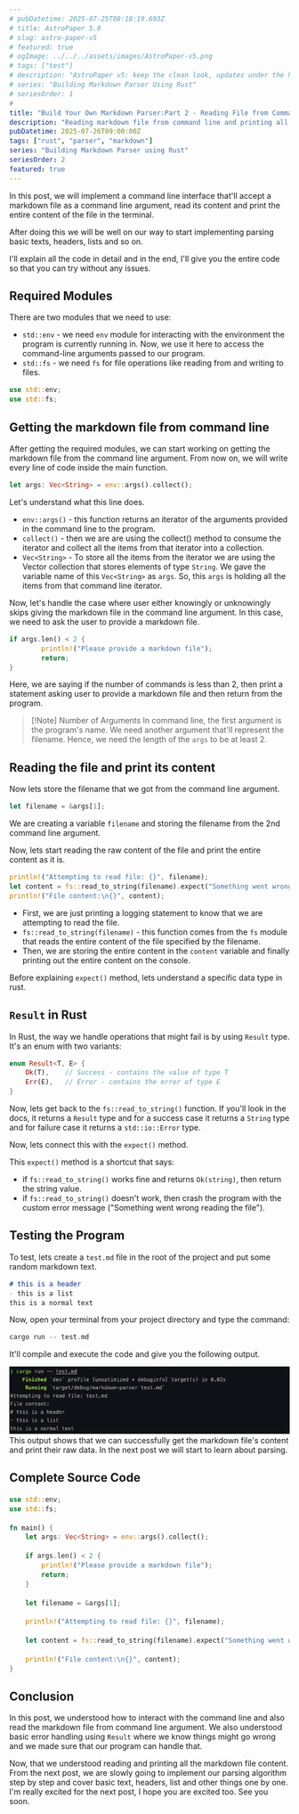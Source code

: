 ```yaml
---
# pubDatetime: 2025-07-25T08:18:19.693Z
# title: AstroPaper 5.0
# slug: astro-paper-v5
# featured: true
# ogImage: ../../../assets/images/AstroPaper-v5.png
# tags: ["test"]
# description: "AstroPaper v5: keep the clean look, updates under the hood."
# series: "Building Markdown Parser Using Rust"
# seriesOrder: 1
#
title: "Build Your Own Markdown Parser:Part 2 - Reading File from Command Line"
description: "Reading markdown file from command line and printing all the raw contents in the console"
pubDatetime: 2025-07-26T09:00:00Z
tags: ["rust", "parser", "markdown"]
series: "Building Markdown Parser using Rust"
seriesOrder: 2
featured: true
---
```

In this post, we will implement a command line interface that'll accept a markdown file as a command line argument, read its content and print the entire content of the file in the terminal.

After doing this we will be well on our way to start implementing parsing basic texts, headers, lists and so on.

I'll explain all the code in detail and in the end, I'll give you the entire code so that you can try without any issues.

## Required Modules
There are two modules that we need to use:
- `std::env` - we need `env` module for interacting with the environment the program is currently running in. Now, we use it here to access the command-line arguments passed to our program.
- `std::fs` - we need `fs` for file operations like reading from and writing to files.

```rust
use std::env;
use std::fs;
```

## Getting the markdown file from command line
After getting the required modules, we can start working on getting the markdown file from the command line argument.
From now on, we will write every line of code inside the main function.

```rust
let args: Vec<String> = env::args().collect();
```

Let's understand what this line does.
- `env::args()` - this function returns an iterator of the arguments provided in the command line to the program.
- `collect()` - then we are are using the collect() method to consume the iterator and collect all the items from that iterator into a collection.
- `Vec<String>` - To store all the items from the iterator we are using the Vector collection that stores elements of type `String`. We gave the variable name of this `Vec<String>` as `args`. So, this `args` is holding all the items from that command line iterator.

Now, let's handle the case where user either knowingly or unknowingly skips giving the markdown file in the command line argument. In this case, we need to ask the user to provide a markdown file.

```rust
if args.len() < 2 {
		println!("Please provide a markdown file");
		return;
}
```

Here, we are saying if the number of commands is less than 2, then print a statement asking user to provide a markdown file and then return from the program.

> [!Note] Number of Arguments
> In command line, the first argument is the program's name. We need another argument that'll represent the filename. Hence, we need the length of the `args` to be at least 2.

## Reading the file and print its content
Now lets store the filename that we got from the command line argument.
```rust
let filename = &args[1];
```

We are creating a variable `filename` and storing the filename from the 2nd command line argument.

Now, lets start reading the raw content of the file and print the entire content as it is.

```rust
println!("Attempting to read file: {}", filename);
let content = fs::read_to_string(filename).expect("Something went wrong reading the file");
println!("File content:\n{}", content);
```

- First, we are just printing a logging statement to know that we are attempting to read the file.
- `fs::read_to_string(filename)` - this function comes from the `fs` module that reads the entire content of the file specified by the filename.
- Then, we are storing the entire content in the `content` variable and finally printing out the entire content on the console.

Before explaining `expect()` method, lets understand a specific data type in rust.

## `Result` in Rust
In Rust, the way we handle operations that might fail is by using `Result` type. It's an enum with two variants:
```rust
enum Result<T, E> {
    Ok(T),    // Success - contains the value of type T
    Err(E),   // Error - contains the error of type E
}
```

Now, lets get back to the `fs::read_to_string()` function.
If you'll look in the docs, it returns a `Result` type and for a success case it returns a `String` type and for failure case it returns a `std::io::Error` type.

Now, lets connect this with the `expect()` method.

This `expect()` method is a shortcut that says:
- if `fs::read_to_string()` works fine and returns `Ok(string)`, then return the string value.
- if `fs::read_to_string()` doesn't work, then crash the program with the custom error message ("Something went wrong reading the file").

## Testing the Program
To test, lets create a `test.md` file in the root of the project and put some random markdown text.
```md
# this is a header
- this is a list
this is a normal text
```

Now, open your terminal from your project directory and type the command:
```rust
cargo run -- test.md
```

It'll compile and execute the code and give you the following output.

![Cargo CLI file reading output](../../../assets/images/markdown-parser/cargo-cli-file-reading.png)
This output shows that we can successfully get the markdown file's content and print their raw data. In the next post we will start to learn about parsing.

## Complete Source Code
```rust
use std::env;
use std::fs;

fn main() {
    let args: Vec<String> = env::args().collect();

    if args.len() < 2 {
        println!("Please provide a markdown file");
        return;
    }

    let filename = &args[1];

    println!("Attempting to read file: {}", filename);

    let content = fs::read_to_string(filename).expect("Something went wrong reading the file");

    println!("File content:\n{}", content);
}
```


## Conclusion
In this post, we understood how to interact with the command line and also read the markdown file from command line argument. We also understood basic error handling using `Result` where we know things might go wrong and we made sure that our program can handle that.

Now, that we understood reading and printing all the markdown file content. From the next post, we are slowly going to implement our parsing algorithm step by step and cover basic text, headers, list and other things one by one. I'm really excited for the next post, I hope you are excited too. See you soon.
